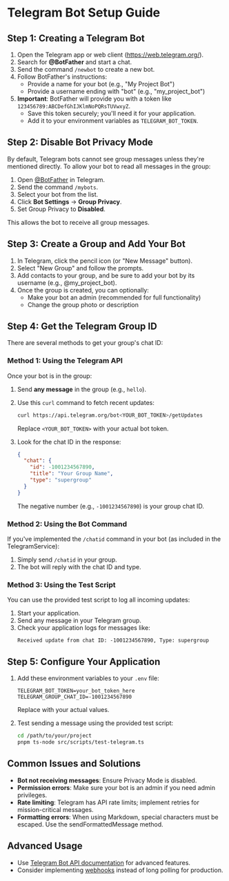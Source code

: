 # Telegram Bot Setup Guide

## Step 1: Creating a Telegram Bot

1. Open the Telegram app or web client (https://web.telegram.org/).
2. Search for **@BotFather** and start a chat.
3. Send the command `/newbot` to create a new bot.
4. Follow BotFather's instructions:
   - Provide a name for your bot (e.g., "My Project Bot")
   - Provide a username ending with "bot" (e.g., "my_project_bot")
5. **Important**: BotFather will provide you with a token like `123456789:ABCDefGhIJKlmNoPQRsTUVwxyZ`.
   - Save this token securely; you'll need it for your application.
   - Add it to your environment variables as `TELEGRAM_BOT_TOKEN`.

## Step 2: Disable Bot Privacy Mode

By default, Telegram bots cannot see group messages unless they're mentioned directly. To allow your bot to read all messages in the group:

1. Open [@BotFather](https://t.me/BotFather) in Telegram.
2. Send the command `/mybots`.
3. Select your bot from the list.
4. Click **Bot Settings** → **Group Privacy**.
5. Set Group Privacy to **Disabled**.

This allows the bot to receive all group messages.

## Step 3: Create a Group and Add Your Bot

1. In Telegram, click the pencil icon (or "New Message" button).
2. Select "New Group" and follow the prompts.
3. Add contacts to your group, and be sure to add your bot by its username (e.g., @my_project_bot).
4. Once the group is created, you can optionally:
   - Make your bot an admin (recommended for full functionality)
   - Change the group photo or description

## Step 4: Get the Telegram Group ID

There are several methods to get your group's chat ID:

### Method 1: Using the Telegram API

Once your bot is in the group:

1. Send **any message** in the group (e.g., `hello`).
2. Use this `curl` command to fetch recent updates:
   ```bash
   curl https://api.telegram.org/bot<YOUR_BOT_TOKEN>/getUpdates
   ```
   Replace `<YOUR_BOT_TOKEN>` with your actual bot token.
   
3. Look for the chat ID in the response:
   ```json
   {
     "chat": {
       "id": -1001234567890,
       "title": "Your Group Name",
       "type": "supergroup"
     }
   }
   ```
   The negative number (e.g., `-1001234567890`) is your group chat ID.

### Method 2: Using the Bot Command

If you've implemented the `/chatid` command in your bot (as included in the TelegramService):

1. Simply send `/chatid` in your group.
2. The bot will reply with the chat ID and type.

### Method 3: Using the Test Script

You can use the provided test script to log all incoming updates:

1. Start your application.
2. Send any message in your Telegram group.
3. Check your application logs for messages like:
   ```
   Received update from chat ID: -1001234567890, Type: supergroup
   ```

## Step 5: Configure Your Application

1. Add these environment variables to your `.env` file:
   ```
   TELEGRAM_BOT_TOKEN=your_bot_token_here
   TELEGRAM_GROUP_CHAT_ID=-1001234567890
   ```
   Replace with your actual values.

2. Test sending a message using the provided test script:
   ```bash
   cd /path/to/your/project
   pnpm ts-node src/scripts/test-telegram.ts
   ```

## Common Issues and Solutions

- **Bot not receiving messages**: Ensure Privacy Mode is disabled.
- **Permission errors**: Make sure your bot is an admin if you need admin privileges.
- **Rate limiting**: Telegram has API rate limits; implement retries for mission-critical messages.
- **Formatting errors**: When using Markdown, special characters must be escaped. Use the sendFormattedMessage method.

## Advanced Usage

- Use [Telegram Bot API documentation](https://core.telegram.org/bots/api) for advanced features.
- Consider implementing [webhooks](https://core.telegram.org/bots/api#setwebhook) instead of long polling for production.
